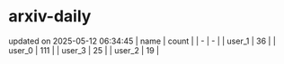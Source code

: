 # arxiv-daily
updated on 2025-05-12 06:34:45
| name | count |
| - | - |
| user_1 | 36 |
| user_0 | 111 |
| user_3 | 25 |
| user_2 | 19 |
